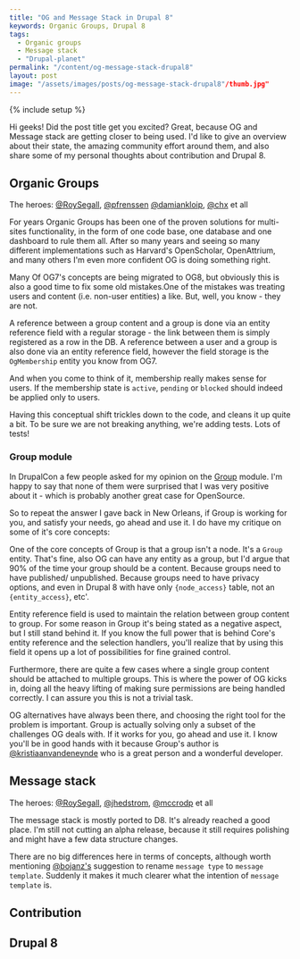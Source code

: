 ```yaml
---
title: "OG and Message Stack in Drupal 8"
keywords: Organic Groups, Drupal 8
tags:
  - Organic groups
  - Message stack
  - "Drupal-planet"
permalink: "/content/og-message-stack-drupal8"
layout: post
image: "/assets/images/posts/og-message-stack-drupal8"/thumb.jpg"
---
```


{% include setup %}

Hi geeks! Did the post title get you excited? Great, because OG and Message stack are
getting closer to being used. I'd like to give an overview about their state, the amazing
community effort around them, and also share some of my personal thoughts about contribution
and Drupal 8.

<!-- more -->

## Organic Groups

The heroes: [@RoySegall](https://www.drupal.org/u/RoySegall), [@pfrenssen](https://www.drupal.org/u/pfrenssen) [@damiankloip](https://www.drupal.org/u/damiankloip), [@chx](https://www.drupal.org/u/chx) et all

For years Organic Groups has been one of the proven solutions for multi-sites functionality,
in the form of one code base, one database and one dashboard to rule them all.
After so many years and seeing so many different implementations such as Harvard's OpenScholar, OpenAttrium, and many others I'm even more confident OG is doing something right.

Many Of OG7's concepts are being migrated to OG8, but obviously this is also a good time to fix some
old mistakes.One of the mistakes was treating users and content (i.e. non-user entities) a like. But, well, you know - they are not.

A reference between a group content and a group is done via an entity reference field with a regular storage - the link between them is simply registered as a row in the DB.
A reference between a user and a group is also done via an entity reference field, however the field storage is the `OgMembership` entity you know from OG7.

And when you come to think of it, membership really makes sense for users. If the membership state is `active`, `pending` or `blocked` should indeed be applied only to users.

Having this conceptual shift trickles down to the code, and cleans it up quite a bit. To be sure we are not
breaking anything, we're adding tests. Lots of tests!

### Group module

In DrupalCon a few people asked for my opinion on the [Group](https://www.drupal.org/project/group) module. I'm happy to say that none of them
were surprised that I was very positive about it - which is probably another great case for OpenSource.

So to repeat the answer I gave back in New Orleans, if Group is working for you,
and satisfy your needs, go ahead and use it. I do have my critique on some of it's core concepts:

One of the core concepts of Group is that a group isn't a node. It's a `Group` entity. That's fine, also OG
can have any entity as a group, but I'd argue that 90% of the time your group should be a content.
Because groups need to have published/ unpublished. Because groups need to have privacy options, and
even in Drupal 8 with have only `{node_access}` table, not an `{entity_access}`, etc'.

Entity reference field is used to maintain the relation between group content to group. For some reason in Group it's being stated as a negative aspect, but I still stand behind it. If you know the full power that is behind Core's entity reference and the selection handlers, you'll realize that by using this field it opens up a lot of possibilities for fine grained control.

Furthermore, there are quite a few cases where a single group content should be attached to multiple groups. This is where the power of OG kicks in, doing all the heavy lifting of making sure permissions
are being handled correctly. I can assure you this is not a trivial task.

OG alternatives have always been there, and choosing the right tool
for the problem is important. Group is actually solving only a subset of the challenges OG deals with. If it works for you, go ahead and use it. I know you'll be in good hands with it because Group's author is [@kristiaanvandeneynde](https://www.drupal.org/u/kristiaanvandeneynde) who is a great person and
a wonderful developer.


## Message stack

The heroes: [@RoySegall](https://www.drupal.org/u/RoySegall), [@jhedstrom](https://www.drupal.org/u/jhedstrom), [@mccrodp](https://www.drupal.org/u/mccrodp) et all

The message stack is mostly ported to D8. It's already reached a good place. I'm still not cutting an alpha release, because it still requires polishing and might have a few data structure changes.

There are no big differences here in terms of concepts, although worth mentioning [@bojanz's](https://www.drupal.org/u/bojanz) suggestion to rename `message type` to `message template`.
Suddenly it makes it much clearer what the intention of `message template` is. 

## Contribution

## Drupal 8
